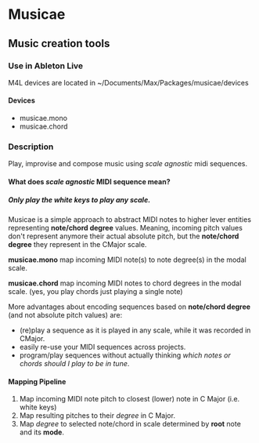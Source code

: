 # Musicae
## Music creation tools

### Use in Ableton Live
M4L devices are located in ~/Documents/Max/Packages/musicae/devices

#### Devices
- musicae.mono
- musicae.chord

### Description

Play, improvise and compose music using *scale agnostic* midi sequences.

#### What does *scale agnostic* MIDI sequence mean?

##### **Only** play the **white keys** to play any scale.

Musicae is a simple approach to abstract MIDI notes to higher lever entities representing **note/chord degree** values. Meaning, incoming pitch values don't represent anymore their actual absolute pitch, but the **note/chord degree** they represent in the CMajor scale. 

**musicae.mono** map incoming MIDI note(s) to note degree(s) in the modal scale.

**musicae.chord** map incoming MIDI notes to chord degrees in the modal scale. (yes, you play chords just playing a single note)

More advantages about encoding sequences based on **note/chord degree**  (and not absolute pitch values) are:
- (re)play a sequence as it is played in any scale, while it was recorded in CMajor.
- easily re-use your MIDI sequences across projects.
- program/play sequences without actually thinking *which notes or chords should I play to be in tune*.

#### Mapping Pipeline

1. Map incoming MIDI note pitch to closest (lower) note in C Major (i.e. white keys) 
2. Map resulting pitches to their *degree* in C Major. 
3. Map *degree* to selected note/chord in scale determined by **root** note and its **mode**.




